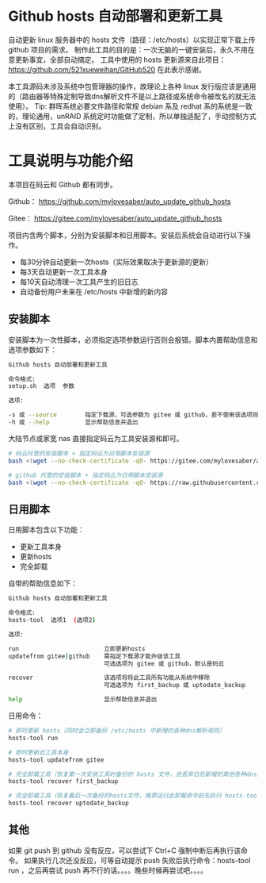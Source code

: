 # Github hosts 自动部署和更新工具

自动更新 linux 服务器中的 hosts 文件（路径：/etc/hosts）以实现正常下载上传 github 项目的需求。
制作此工具的目的是：一次无脑的一键安装后，永久不用在意更新事宜，全部自动搞定。
工具中使用的 hosts 更新源来自此项目：https://github.com/521xueweihan/GitHub520
在此表示感谢。

本工具源码未涉及系统中包管理器的操作，故理论上各种 linux 发行版应该是通用的（路由器等特殊定制导致dns解析文件不是以上路径或系统命令被改名的就无法使用）。
Tip: 群晖系统必要文件路径和常规 debian 系及 redhat 系的系统是一致的，理论通用，unRAID 系统定时功能做了定制，所以单独适配了，手动控制方式上没有区别，工具会自动识别。

# 工具说明与功能介绍

本项目在码云和 Github 都有同步。

Github： https://github.com/mylovesaber/auto_update_github_hosts

Gitee：  https://gitee.com/mylovesaber/auto_update_github_hosts

项目内含两个脚本，分别为安装脚本和日用脚本。安装后系统会自动进行以下操作。

- 每30分钟自动更新一次hosts（实际效果取决于更新源的更新）
- 每3天自动更新一次工具本身
- 每10天自动清理一次工具产生的旧日志
- 自动备份用户未来在 /etc/hosts 中新增的新内容

## 安装脚本

安装脚本为一次性脚本，必须指定选项参数运行否则会报错。脚本内置帮助信息和选项参数如下：

```bash
Github hosts 自动部署和更新工具

命令格式: 
setup.sh  选项  参数

选项:

-s 或 --source        指定下载源，可选参数为 gitee 或 github，若不使用该选项则默认从 Gitee 下载
-h 或 --help          显示帮助信息并退出
```

大陆节点或家宽 nas 直接指定码云为工具安装源和即可。

```bash
# 码云托管的安装脚本 + 指定码云为日用脚本安装源
bash <(wget --no-check-certificate -qO- https://gitee.com/mylovesaber/auto_update_github_hosts/raw/main/setup.sh) -s gitee

# github 托管的安装脚本 + 指定码云为日用脚本安装源
bash <(wget --no-check-certificate -qO- https://raw.githubusercontent.com/mylovesaber/auto_update_github_hosts/main/setup.sh) -s gitee

```

## 日用脚本

日用脚本包含以下功能：

- 更新工具本身
- 更新hosts
- 完全卸载

自带的帮助信息如下：

```bash
Github hosts 自动部署和更新工具

命令格式: 
hosts-tool  选项1  (选项2)

选项:

run                        立即更新hosts
updatefrom gitee|github    需指定下载源才能升级该工具
                           可选选项为 gitee 或 github，默认是码云

recover                    该选项将将此工具所有功能从系统中移除
                           可选选项为 first_backup 或 uptodate_backup

help                       显示帮助信息并退出
```

日用命令：

```bash
# 即时更新 hosts（同时会立即备份 /etc/hosts 中新增的各种dns解析规则）
hosts-tool run

# 即时更新此工具本身
hosts-tool updatefrom gitee

# 完全卸载工具（恢复第一次安装工具时备份的 hosts 文件，会丢弃日后新增的其他各种dns解析规则）
hosts-tool recover first_backup

# 完全卸载工具（恢复最后一次备份的hosts文件，推荐运行此卸载命令前先执行 hosts-tool run）
hosts-tool recover uptodate_backup

```

## 其他

如果 git push 到 github 没有反应，可以尝试下 Ctrl+C 强制中断后再执行该命令。
如果执行几次还没反应，可等自动提示 push 失败后执行命令：hosts-tool run ，之后再尝试 push
再不行的话。。。。晚些时候再尝试吧。。。。